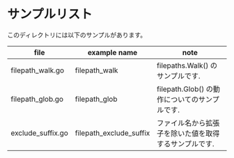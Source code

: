 # サンプルリスト

このディレクトリには以下のサンプルがあります。

| file              | example name            | note                                                  |
| ----------------- | ----------------------- | ----------------------------------------------------- |
| filepath_walk.go  | filepath_walk           | filepaths.Walk() のサンプルです.                      |
| filepath_glob.go  | filepath_glob           | filepath.Glob() の動作についてのサンプルです.         |
| exclude_suffix.go | filepath_exclude_suffix | ファイル名から拡張子を除いた値を取得するサンプルです. |
